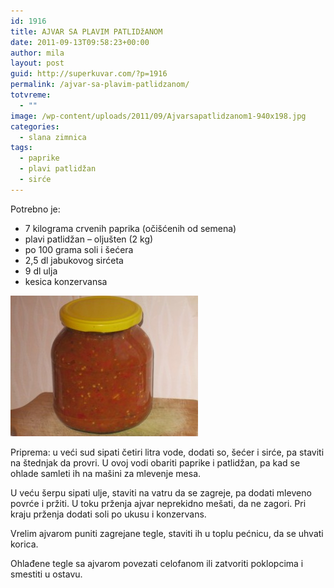 ```yaml
---
id: 1916
title: AJVAR SA PLAVIM PATLIDžANOM
date: 2011-09-13T09:58:23+00:00
author: mila
layout: post
guid: http://superkuvar.com/?p=1916
permalink: /ajvar-sa-plavim-patlidzanom/
totvreme:
  - ""
image: /wp-content/uploads/2011/09/Ajvarsapatlidzanom1-940x198.jpg
categories:
  - slana zimnica
tags:
  - paprike
  - plavi patlidžan
  - sirće
---
```

Potrebno je:

  * 7 kilograma crvenih paprika (očišćenih od semena)
  * plavi patlidžan &#8211; oljušten (2 kg)
  * po 100 grama soli i šećera
  * 2,5 dl jabukovog sirćeta
  * 9 dl ulja
  * kesica konzervansa

<img class="alignnone size-medium wp-image-4326" title="Ajvarsapatlidzanom" src="/wp-content/uploads/2011/09/Ajvarsapatlidzanom1-300x225.jpg" alt="" width="300" height="225" /> 

Priprema: u veći sud sipati četiri litra vode, dodati so, šećer i sirće, pa staviti na štednjak da provri. U ovoj vodi obariti paprike i patlidžan, pa kad se ohlade samleti ih na mašini za mlevenje mesa.

U veću šerpu sipati ulje, staviti na vatru da se zagreje, pa dodati mleveno povrće i pržiti. U toku prženja ajvar neprekidno mešati, da ne zagori. Pri kraju prženja dodati soli po ukusu i konzervans.

Vrelim ajvarom puniti zagrejane tegle, staviti ih u toplu pećnicu, da se uhvati korica.

Ohlađene tegle sa ajvarom povezati celofanom ili zatvoriti poklopcima i smestiti u ostavu.